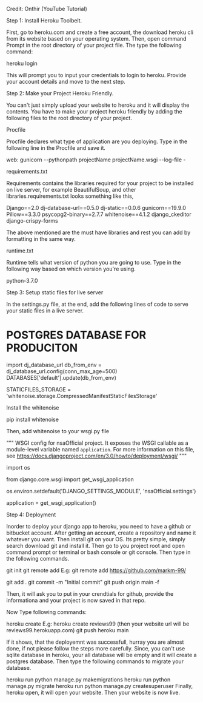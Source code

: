Credit: Onthir (YouTube Tutorial)

Step 1: Install Heroku Toolbelt.

First, go to heroku.com and create a free account, the download heroku cli from its website based on your operating system. Then, open command Prompt in the root directory of your project file. The type the following command:

heroku login

 This will prompt you to input your credentials to login to heroku. Provide your account details and move to the next step.

Step 2: Make your Project Heroku Friendly.

You can't just simply upload your website to heroku and it will display the contents. You have to make your project heroku friendly by adding the following files to the root directory of your project.


Procfile

Procfile declares what type of application are you deploying. Type in the following line in the Procfile and save it.

web: gunicorn --pythonpath projectName projectName.wsgi --log-file -


requirements.txt

Requirements contains the libraries required for your project to be installed on live server, for example BeautifulSoup, and other libraries.requirements.txt looks something like this,

Django==2.0
dj-database-url==0.5.0
dj-static==0.0.6
gunicorn==19.9.0
Pillow==3.3.0
psycopg2-binary==2.7.7
whitenoise==4.1.2
django_ckeditor
django-crispy-forms

The above mentioned are the must have libraries and rest you can add by formatting in the same way.

runtime.txt

Runtime tells what version of python you are going to use. Type in the following way based on which version you're using.


python-3.7.0

Step 3: Setup static files for live server

In the settings.py file, at the end, add the following lines of code to serve your static files in a live server.


# POSTGRES DATABASE FOR PRODUCITON
import dj_database_url
db_from_env = dj_database_url.config(conn_max_age=500)
DATABASES['default'].update(db_from_env)


STATICFILES_STORAGE = 'whitenoise.storage.CompressedManifestStaticFilesStorage'

Install the whitenoise

pip install whitenoise

Then, add whitenoise to your wsgi.py file


"""
WSGI config for nsaOfficial project.
It exposes the WSGI callable as a module-level variable named ``application``.
For more information on this file, see
https://docs.djangoproject.com/en/3.0/howto/deployment/wsgi/
"""


import os



from django.core.wsgi import get_wsgi_application



os.environ.setdefault('DJANGO_SETTINGS_MODULE', 'nsaOfficial.settings')



application = get_wsgi_application()

Step 4: Deployment

Inorder to deploy your django app to heroku, you need to have a github or bitbucket account. After getting an account, create a repository and name it whatever you want. Then install git on your OS. Its pretty simple, simply search download git and install it. Then go to you project root and open command prompt or terminal or bash console or git console. Then type in the following commands.


git init
git remote add <your repo link>
E.g: git remote add https://github.com/markm-99/


git add .
git commit -m "Initial commit"
git push origin main -f 

Then, it will ask you to put in your crendtials for github, provide the informationa and your project is now saved in that repo.

Now Type following commands:

heroku create <appname>
E.g: heroku create reviews99    (then your website url will be reviews99.herokuapp.com)
git push heroku main

If it shows, that the deployemnt was successfull, hurray you are almost done, if not please follow the steps more carefully. Since, you can't use sqlite database in heroku, your all database will be empty and it will create a postgres database. Then type the following commands to migrate your database.

heroku run python manage.py makemigrations
heroku run python manage.py migrate
heroku run python manage.py createsuperuser
Finally, heroku open, it will open your website. Then your website is now live.
